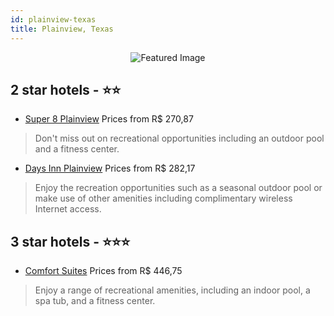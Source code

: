 ```yaml
---
id: plainview-texas
title: Plainview, Texas
---
```


<center><img src="https://i.travelapi.com/hotels/1000000/900000/890200/890148/4d5403af_z.jpg" alt="Featured Image" /></center>


##  2 star hotels - ⭐️⭐️

-    [Super 8 Plainview](https://us.hurb.com/hotels/plainview/super-8-plainview-JNP-JP083753?cmp=18055) Prices from R$ 270,87
   > Don't miss out on recreational opportunities including an outdoor pool and a fitness center.
-    [Days Inn Plainview](https://us.hurb.com/hotels/plainview/days-inn-plainview-JNP-JP083751?cmp=18055) Prices from R$ 282,17
   > Enjoy the recreation opportunities such as a seasonal outdoor pool or make use of other amenities including complimentary wireless Internet access.

##  3 star hotels - ⭐️⭐️⭐️

-    [Comfort Suites](https://us.hurb.com/hotels/plainview/comfort-suites-JNP-JP234778?cmp=18055) Prices from R$ 446,75
   > Enjoy a range of recreational amenities, including an indoor pool, a spa tub, and a fitness center.

